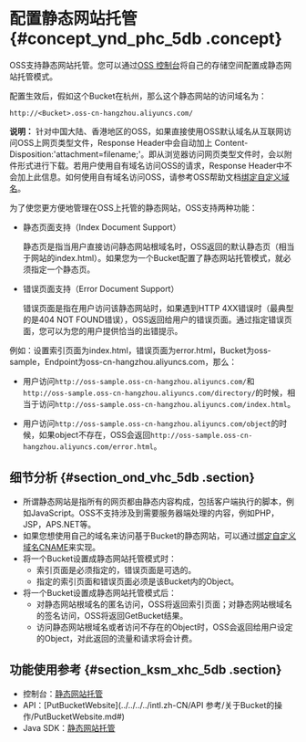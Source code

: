 # 配置静态网站托管 {#concept_ynd_phc_5db .concept}

OSS支持静态网站托管。您可以通过[OSS 控制台](https://oss.console.aliyun.com/)将自己的存储空间配置成静态网站托管模式。

配置生效后，假如这个Bucket在杭州，那么这个静态网站的访问域名为：

```
http://<Bucket>.oss-cn-hangzhou.aliyuncs.com/
```

**说明：** 针对中国大陆、香港地区的OSS，如果直接使用OSS默认域名从互联网访问OSS上网页类型文件，Response Header中会自动加上 Content-Disposition:'attachment=filename;'。即从浏览器访问网页类型文件时，会以附件形式进行下载。若用户使用自有域名访问OSS的请求，Response Header中不会加上此信息。如何使用自有域名访问OSS，请参考OSS帮助文档[绑定自定义域名](intl.zh-CN/开发指南/访问与控制/绑定自定义域名.md#)。

为了使您更方便地管理在OSS上托管的静态网站，OSS支持两种功能：

-   静态页面支持（Index Document Support）

    静态页是指当用户直接访问静态网站根域名时，OSS返回的默认静态页（相当于网站的index.html）。如果您为一个Bucket配置了静态网站托管模式，就必须指定一个静态页。

-   错误页面支持（Error Document Support）

    错误页面是指在用户访问该静态网站时，如果遇到HTTP 4XX错误时（最典型的是404 NOT FOUND错误），OSS返回给用户的错误页面。通过指定错误页面，您可以为您的用户提供恰当的出错提示。


例如：设置索引页面为index.html，错误页面为error.html，Bucket为oss-sample，Endpoint为oss-cn-hangzhou.aliyuncs.com，那么：

-   用户访问`http://oss-sample.oss-cn-hangzhou.aliyuncs.com/`和`http://oss-sample.oss-cn-hangzhou.aliyuncs.com/directory/`的时候，相当于访问`http://oss-sample.oss-cn-hangzhou.aliyuncs.com/index.html`。

-   用户访问`http://oss-sample.oss-cn-hangzhou.aliyuncs.com/object`的时候，如果object不存在，OSS会返回`http://oss-sample.oss-cn-hangzhou.aliyuncs.com/error.html`。


## 细节分析 {#section_ond_vhc_5db .section}

-   所谓静态网站是指所有的网页都由静态内容构成，包括客户端执行的脚本，例如JavaScript。OSS不支持涉及到需要服务器端处理的内容，例如PHP，JSP，APS.NET等。
-   如果您想使用自己的域名来访问基于Bucket的静态网站，可以通过[绑定自定义域名CNAME](intl.zh-CN/开发指南/访问与控制/绑定自定义域名.md#)来实现。
-   将一个Bucket设置成静态网站托管模式时：
    -   索引页面是必须指定的，错误页面是可选的。
    -   指定的索引页面和错误页面必须是该Bucket内的Object。
-   将一个Bucket设置成静态网站托管模式后：
    -   对静态网站根域名的匿名访问，OSS将返回索引页面；对静态网站根域名的签名访问，OSS将返回GetBucket结果。
    -   访问静态网站根域名或者访问不存在的Object时，OSS会返回给用户设定的Object，对此返回的流量和请求将会计费。

## 功能使用参考 {#section_ksm_xhc_5db .section}

-   控制台：[静态网站托管](../../../../intl.zh-CN/控制台用户指南/管理存储空间/设置静态网站托管.md#)
-   API：[PutBucketWebsite](../../../../intl.zh-CN/API 参考/关于Bucket的操作/PutBucketWebsite.md#)
-   Java SDK：[静态网站托管](https://www.alibabacloud.com/help/doc-detail/32020.htm)

